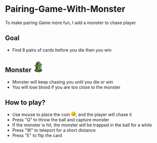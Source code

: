 # Pairing-Game-With-Monster
To make pairing Game more fun, I add a monster to chase player.

## Goal
* Find 8 pairs of cards before you die then you win

## Monster  <img src="https://github.com/garyteng/Pairing-Game-With-Monster/blob/master/resources/monster.png" width="35">
* Monster will keep chasing you until you die or win
* You will lose blood if you are too close to the monster

## How to play?
* Use mouse to place the coin <img src="https://github.com/garyteng/Pairing-Game-With-Monster/blob/master/resources/images.png" width="15">, and the player will chase it
* Press "Q" to throw the ball and capture monster
* If the monster is hit, the monster will be trapped in the ball for a while
* Press "W" to teleport for a short distance
* Press "E" to flip the card

